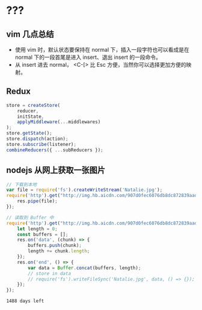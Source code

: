 # ???
## vim 几点总结

* 使用 vim 时，默认状态要保持在 normal 下，插入一段字符也可以看成是在 normal 下的一段首尾是进入 insert、退出 insert 的一段命令。
* 从 insert 进去 normal，<C-c> <C-o> <C-[> 比 Esc 方便，当然你可以选择更加方便的映射。


## Redux

```js
store = createStore(
    reducer,
    initState,
    applyMiddleware(...middlewares)
);
store.getState();
store.dispatch(action);
store.subscribe(listener);
combineReducers({ ...subReducers });
```

##  nodejs 从网上获取一张图片

```js
// 下载到本地
var file = require('fs').createWriteStream('Natalie.jpg');
require('http').get("http://img.hb.aicdn.com/907d0fec6076db8dc872839aad81bafedf8ad2e9b524-wrmZqU_fw658", res => {
    res.pipe(file);
});

// 读取到 Buffer 中
require('http').get("http://img.hb.aicdn.com/907d0fec6076db8dc872839aad81bafedf8ad2e9b524-wrmZqU_fw658", res => {
    let length = 0;
    const buffers = [];
    res.on('data', (chunk) => {
        buffers.push(chunk);
        length += chunk.length;
    });
    res.on('end', () => {
        var data = Buffer.concat(buffers, length);
        // store in data
        // require('fs').writeFileSync('Natalie.jpg', data, () => {});
    });
});

```

`1488 days left`


